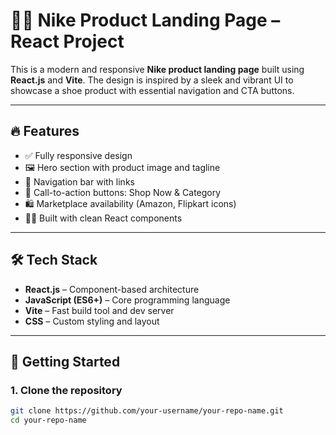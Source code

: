 # 🏃‍♂️ Nike Product Landing Page – React Project

This is a modern and responsive **Nike product landing page** built using **React.js** and **Vite**. The design is inspired by a sleek and vibrant UI to showcase a shoe product with essential navigation and CTA buttons.

---

## 🔥 Features

- ✅ Fully responsive design
- 🖼️ Hero section with product image and tagline
- 🧭 Navigation bar with links
- 🛒 Call-to-action buttons: Shop Now & Category
- 🛍️ Marketplace availability (Amazon, Flipkart icons)
- 🧑‍💻 Built with clean React components

---

## 🛠️ Tech Stack

- **React.js** – Component-based architecture  
- **JavaScript (ES6+)** – Core programming language  
- **Vite** – Fast build tool and dev server  
- **CSS** – Custom styling and layout

---

## 🚀 Getting Started

### 1. Clone the repository

```bash
git clone https://github.com/your-username/your-repo-name.git
cd your-repo-name
